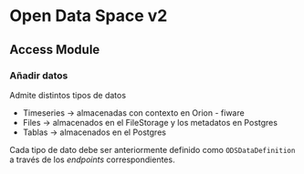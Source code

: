 # Open Data Space v2
## Access Module
### Añadir datos
Admite distintos tipos de datos
- Timeseries -> almacenadas con contexto en Orion - fiware
- Files -> almacenados en el FileStorage y los metadatos en Postgres
- Tablas -> almacenados en el Postgres

Cada tipo de dato debe ser anteriormente definido como `ODSDataDefinition` a través de los _endpoints_ correspondientes.

